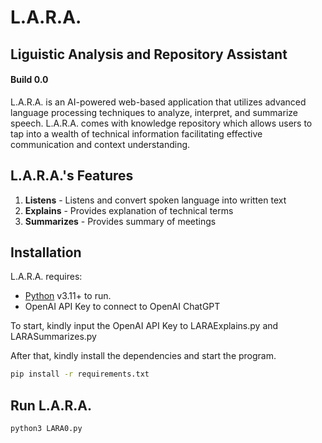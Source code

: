 # L.A.R.A.
## Liguistic Analysis and Repository Assistant
#### Build 0.0

L.A.R.A. is an AI-powered web-based application that utilizes advanced language processing techniques to analyze, interpret, and summarize speech.
L.A.R.A. comes with knowledge repository which allows users to tap into a wealth of technical information facilitating effective communication and context understanding.

## L.A.R.A.'s Features

1. **Listens** - Listens and convert spoken language into written text
2. **Explains** - Provides explanation of technical terms
3. **Summarizes** - Provides summary of meetings

## Installation

L.A.R.A. requires:
- [Python](https://www.python.org/downloads/) v3.11+ to run.
- OpenAI API Key to connect to OpenAI ChatGPT

To start, kindly input the OpenAI API Key to LARAExplains.py and LARASummarizes.py

After that, kindly install the dependencies and start the program.

```sh
pip install -r requirements.txt
```

## Run L.A.R.A.

```sh
python3 LARA0.py
```
